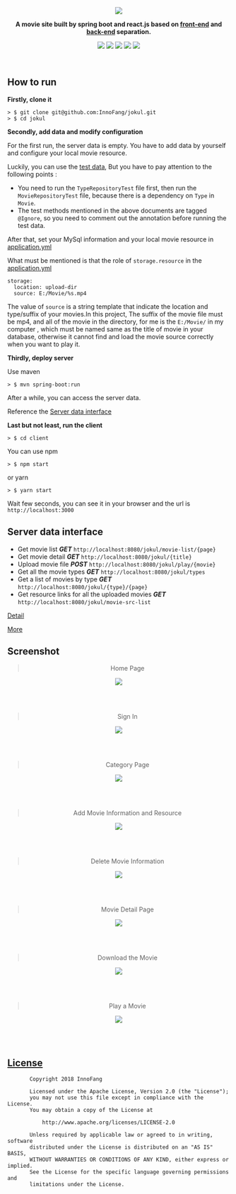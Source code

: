 <div align="center">

![](https://raw.githubusercontent.com/InnoFang/jokul/master/client/src/images/JOKUL.png?token=AO_t-mh3rDje6XQ0m4-CGgJSNu3axBBQks5a_-s2wA%3D%3D)

**A movie site built by spring boot and react.js based on [front-end](https://github.com/InnoFang/jokul/tree/master/client) and [back-end](https://github.com/InnoFang/jokul/tree/master/src) separation.**

![](https://img.shields.io/badge/spring%20boot-2.0.1.RELEASE-green.svg)   ![](https://img.shields.io/badge/react-16.3.2-blue.svg) ![](https://img.shields.io/badge/react--router--dom-4.2.2-orange.svg) ![](https://img.shields.io/badge/antd-3.4.4-85C1E9.svg)  ![](https://img.shields.io/badge/Maven-3.5.3-%23CD6155.svg)

</div>

<br />

## How to run

**Firstly, clone it**

```
> $ git clone git@github.com:InnoFang/jokul.git
> $ cd jokul
```

**Secondly, add data and modify configuration**

For the first run, the server data is empty. You have to add data by yourself and configure your local movie resource.

Luckily, you can use the [test data](https://github.com/InnoFang/jokul/tree/04cd37b3958b04f4f40fa9fb10f6522390ca1c64/src/test/java/io/innofang/knockknock/repositories), But you have to pay attention to the following points :

 + You need to run the `TypeRepositoryTest` file first, then run the `MovieRepositoryTest` file, because there is a dependency on `Type` in `Movie`.
 + The test methods mentioned in the above documents are tagged `@Ignore`, so you need to comment out the annotation before running the test data.

After that, set your MySql information and your local movie resource in [application.yml](https://github.com/InnoFang/jokul/blob/410a0b225bca32a41c444d783087adb22a3245bc/src/main/resources/application.yml)

What must be mentioned is that the role of `storage.resource` in the [application.yml](https://github.com/InnoFang/jokul/blob/410a0b225bca32a41c444d783087adb22a3245bc/src/main/resources/application.yml)

```
storage:
  location: upload-dir
  source: E:/Movie/%s.mp4
```

The value of `source` is a string template that indicate the location and type/suffix of your movies.In this project, The suffix of the movie file must be mp4, and all of the movie in the directory, for me is  the `E:/Movie/` in my computer , which must be named same as the title of movie in your database, otherwise it cannot find and load the movie source correctly when you want to play it.

**Thirdly, deploy server**

Use maven

```
> $ mvn spring-boot:run
```

After a while, you can access the server data.

Reference the [Server data interface](./server_data_interface.md)

**Last but not least, run the client**

```
> $ cd client
```

You can use npm

```
> $ npm start
```

or yarn


```
> $ yarn start
```

Wait few seconds, you can see it in your browser and the url is `http://localhost:3000`

## Server data interface

 + Get movie list ***GET*** `http://localhost:8080/jokul/movie-list/{page}` 
 + Get movie detail ***GET*** `http://localhost:8080/jokul/{title}`
 + Upload movie file ***POST*** `http://localhost:8080/jokul/play/{movie}`
 + Get all the movie types ***GET*** `http://localhost:8080/jokul/types`
 + Get a list of movies by type ***GET*** `http://localhost:8080/jokul/{type}/{page}`
 + Get resource links for all the uploaded movies ***GET*** `http://localhost:8080/jokul/movie-src-list`

 [Detail](./server_data_interface.md)

 [More](https://github.com/InnoFang/jokul/blob/master/client/src/Api.js)
<br />

## Screenshot

<div align="center">

> Home Page


![](./screenshot/home.jpg)

<br />
<br />

> Sign In

![](./screenshot/sign_in.jpg)

<br />
<br />

> Category Page

![](./screenshot/category.jpg)

<br />
<br />

> Add Movie Information and Resource

![](./screenshot/add_movie.jpg)

<br />
<br />

> Delete Movie Information

![](./screenshot/delete_movie.jpg)

<br />
<br />


> Movie Detail Page

![](./screenshot/movie_detail.jpg)

<br />
<br />

> Download the Movie

![](./screenshot/movie_download.jpg)

<br />
<br />

> Play a Movie

![](./screenshot/play_movie.jpg)

<br />
<br />

</div>

## [License](https://github.com/InnoFang/jokul/blob/master/LICENSE)


           Copyright 2018 InnoFang

           Licensed under the Apache License, Version 2.0 (the "License");
           you may not use this file except in compliance with the License.
           You may obtain a copy of the License at

               http://www.apache.org/licenses/LICENSE-2.0

           Unless required by applicable law or agreed to in writing, software
           distributed under the License is distributed on an "AS IS" BASIS,
           WITHOUT WARRANTIES OR CONDITIONS OF ANY KIND, either express or implied.
           See the License for the specific language governing permissions and
           limitations under the License.